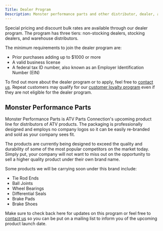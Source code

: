 ```yaml
---
Title: Dealer Program
Description: Monster performance parts and other distributor, dealer, and vendor programs
---
```


Special pricing and discount bulk rates are available through our dealer program. The program has three tiers: 
non-stocking dealers, stocking dealers, and warehouse distributors.

The minimum requirements to join the dealer program are:

* Prior purchases adding up to $1000 or more
* A valid business license
* A federal tax ID number, also known as an Employer Identification Number (EIN)

To find out more about the dealer program or to apply, feel free to [contact us](./?contact). Repeat customers may qualify for our [customer loyalty program](./?customer-loyalty) even if they are not eligible for the dealer program.

## Monster Performance Parts
<a name="monsterparts"></a>

Monster Performance Parts is ATV Parts Connection's upcoming product line for distributors of ATV products. The packaging is professionally designed and employs no company logos so it can be easily re-branded and sold as your company sees fit.

The products are currently being designed to exceed the quality and durability of some of the most popular competitors on the market today. Simply put, your company will not want to miss out on the opportunity to sell a higher quality product under their own brand name.

Some products we will be carrying soon under this brand include:

<!-- TODO: * [Monster Axle XP Series](./?products-xp-series) (currently available) -->
* Tie Rod Ends
* Ball Joints
* Wheel Bearings
* Differential Seals
* Brake Pads
* Brake Shoes

Make sure to check back here for updates on this program or feel free to [contact us](./?contact) so you can be put on a mailing list to inform you of the upcoming product launch date.
